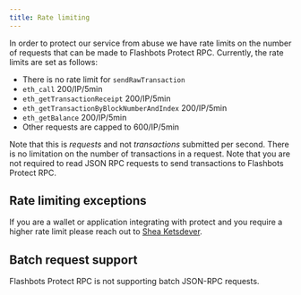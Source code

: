 ```yaml
---
title: Rate limiting
---
```


In order to protect our service from abuse we have rate limits on the number of requests that can be made to Flashbots Protect RPC. Currently, the rate limits are set as follows:

- There is no rate limit for `sendRawTransaction`
- `eth_call` 200/IP/5min
- `eth_getTransactionReceipt` 200/IP/5min
- `eth_getTransactionByBlockNumberAndIndex` 200/IP/5min
- `eth_getBalance` 200/IP/5min
- Other requests are capped to 600/IP/5min

Note that this is _requests_ and not _transactions_ submitted per second. There is no limitation on the number of transactions in a request. Note that you are not required to read JSON RPC requests to send transactions to Flashbots Protect RPC.

## Rate limiting exceptions

If you are a wallet or application integrating with protect and you require a higher rate limit please reach out to [Shea Ketsdever](https://twitter.com/SheaKetsdever).

## Batch request support

Flashbots Protect RPC is not supporting batch JSON-RPC requests.
